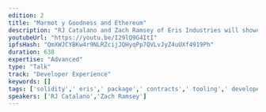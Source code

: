 ```yaml
---
edition: 2
title: "Marmot y Goodness and Ethereum"
description: "RJ Catalano and Zach Ramsey of Eris Industries will showcase how Eris tooling can help you in your ethereum development via chain management solutions, IPFS integration, and the Eris package manager."
youtubeUrl: "https://youtu.be/I29lQ9G4ItI"
ipfsHash: "QmXWJCYBKw4r9NLRZcijJQHyqPp7QVLvJyZ4uUXf4919Ph"
duration: 638
expertise: "Advanced"
type: "Talk"
track: "Developer Experience"
keywords: []
tags: ['solidity',' eris',' package',' contracts',' tooling',' developers',' wizard',' permission',' pos',' directory',' key',' IPFS',' evm',' testnet',' mainnet',' consensus',' reuse',' economics',' gas',' query',' storage',' swarm',' dependency','Developer Experience']
speakers: ['RJ Catalano','Zach Ramsey']
---
```

